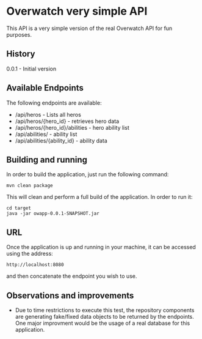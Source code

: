# Overwatch very simple API

This API is a very simple version of the real Overwatch API for fun purposes.

## History

0.0.1 - Initial version 

## Available Endpoints

The following endpoints are available:

- /api/heros - Lists all heros
- /api/heros/{hero_id} - retrieves hero data
- /api/heros/{hero_id}/abilities - hero ability list
- /api/abilities/ - ability list
- /api/abilities/{ability_id} - ability data

## Building and running

In order to build the application, just run the following command:
```
mvn clean package
```

This will clean and perform a full build of the application. In order to run it:
```
cd target
java -jar owapp-0.0.1-SNAPSHOT.jar
```

## URL

Once the application is up and running in your machine, it can be accessed using the 
address:
```
http://localhost:8080
``` 
and then concatenate the endpoint you wish to use.

## Observations and improvements
- Due to time restrictions to execute this test, the repository components are 
generating fake/fixed data objects to be returned by the endpoints. One major improvment 
would be the usage of a real database for this application.

